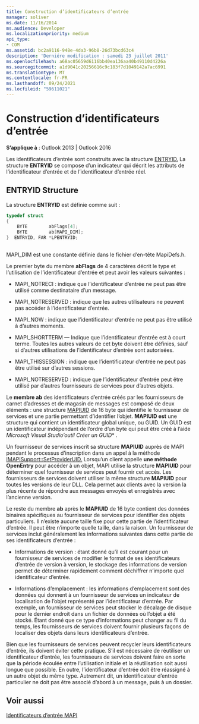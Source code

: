 ```yaml
---
title: Construction d’identificateurs d’entrée
manager: soliver
ms.date: 11/16/2014
ms.audience: Developer
ms.localizationpriority: medium
api_type:
- COM
ms.assetid: bc2a9116-948e-4da3-96b8-26d73bcd63c4
description: 'Derniére modification : samedi 23 juillet 2011'
ms.openlocfilehash: a68ac05659d6116bb40ea136aa40b49110d4226a
ms.sourcegitcommit: a1d9041c20256616c9c183f7d1049142a7ac6991
ms.translationtype: MT
ms.contentlocale: fr-FR
ms.lasthandoff: 09/24/2021
ms.locfileid: "59611021"
---
```

# <a name="constructing-entry-identifiers"></a>Construction d’identificateurs d’entrée

  
  
**S’applique à** : Outlook 2013 | Outlook 2016 
  
Les identificateurs d’entrée sont construits avec la structure [ENTRYID.](entryid.md) La structure **ENTRYID** se compose d’un indicateur qui décrit les attributs de l’identificateur d’entrée et de l’identificateur d’entrée réel. 
  
## <a name="entryid-structure"></a>ENTRYID Structure

La structure **ENTRYID** est définie comme suit : 
  
```cpp
typedef struct
{
    BYTE        abFlags[4];
    BYTE        ab[MAPI_DIM];
}  ENTRYID, FAR *LPENTRYID;
 
```

MAPI_DIM est une constante définie dans le fichier d’en-tête MapiDefs.h. 
  
Le premier byte du membre **abFlags** de 4 caractères décrit le type et l’utilisation de l’identificateur d’entrée et peut avoir les valeurs suivantes : 
  
- MAPI_NOTRECI : indique que l’identificateur d’entrée ne peut pas être utilisé comme destinataire d’un message.
    
- MAPI_NOTRESERVED : indique que les autres utilisateurs ne peuvent pas accéder à l’identificateur d’entrée.
    
- MAPI_NOW : indique que l’identificateur d’entrée ne peut pas être utilisé à d’autres moments.
    
- MAPI_SHORTTERM — Indique que l’identificateur d’entrée est à court terme. Toutes les autres valeurs de cet byte doivent être définies, sauf si d’autres utilisations de l’identificateur d’entrée sont autorisées.
    
- MAPI_THISSESSION : indique que l’identificateur d’entrée ne peut pas être utilisé sur d’autres sessions.
    
- MAPI_NOTRESERVED : indique que l’identificateur d’entrée peut être utilisé par d’autres fournisseurs de services pour d’autres objets.
    
Le **membre ab** des identificateurs d’entrée créés par les fournisseurs de carnet d’adresses et de magasin de messages est composé de deux éléments : une structure [MAPIUID](mapiuid.md) de 16 byte qui identifie le fournisseur de services et une partie permettant d’identifier l’objet. **MAPIUID est** une structure qui contient un identificateur global unique, ou GUID. Un GUID est un identificateur indépendant de l’ordre d’un byte qui peut être créé à l’aide *Microsoft Visual Studio’outil Créer un GUID** . 
  
Un fournisseur de services inscrit sa structure **MAPIUID** auprès de MAPI pendant le processus d’inscription dans un appel à la méthode [IMAPISupport::SetProviderUID.](imapisupport-setprovideruid.md) Lorsqu’un client appelle **une méthode OpenEntry** pour accéder à un objet, MAPI utilise la structure **MAPIUID** pour déterminer quel fournisseur de services peut fournir cet accès. Les fournisseurs de services doivent utiliser la même structure **MAPIUID** pour toutes les versions de leur DLL. Cela permet aux clients avec la version la plus récente de répondre aux messages envoyés et enregistrés avec l’ancienne version. 
  
Le reste du membre **ab** après le **MAPIUID** de 16 byte contient des données binaires spécifiques au fournisseur de services pour identifier des objets particuliers. Il n’existe aucune taille fixe pour cette partie de l’identificateur d’entrée. Il peut être n’importe quelle taille, dans la raison. Un fournisseur de services inclut généralement les informations suivantes dans cette partie de ses identificateurs d’entrée : 
  
- Informations de version : étant donné qu’il est courant pour un fournisseur de services de modifier le format de ses identificateurs d’entrée de version à version, le stockage des informations de version permet de déterminer rapidement comment déchiffrer n’importe quel identificateur d’entrée.
    
- Informations d’emplacement : les informations d’emplacement sont des données qui donnent à un fournisseur de services un indicateur de localisation de l’objet représenté par l’identificateur d’entrée. Par exemple, un fournisseur de services peut stocker le décalage de disque pour le dernier endroit dans un fichier de données où l’objet a été stocké. Étant donné que ce type d’informations peut changer au fil du temps, les fournisseurs de services doivent fournir plusieurs façons de localiser des objets dans leurs identificateurs d’entrée.
    
Bien que les fournisseurs de services peuvent recycler leurs identificateurs d’entrée, ils doivent éviter cette pratique. S’il est nécessaire de réutiliser un identificateur d’entrée, les fournisseurs de services doivent faire en sorte que la période écoulée entre l’utilisation initiale et la réutilisation soit aussi longue que possible. En outre, l’identificateur d’entrée doit être réassigné à un autre objet du même type. Autrement dit, un identificateur d’entrée particulier ne doit pas être associé d’abord à un message, puis à un dossier.
  
## <a name="see-also"></a>Voir aussi



[Identificateurs d’entrée MAPI](mapi-entry-identifiers.md)

